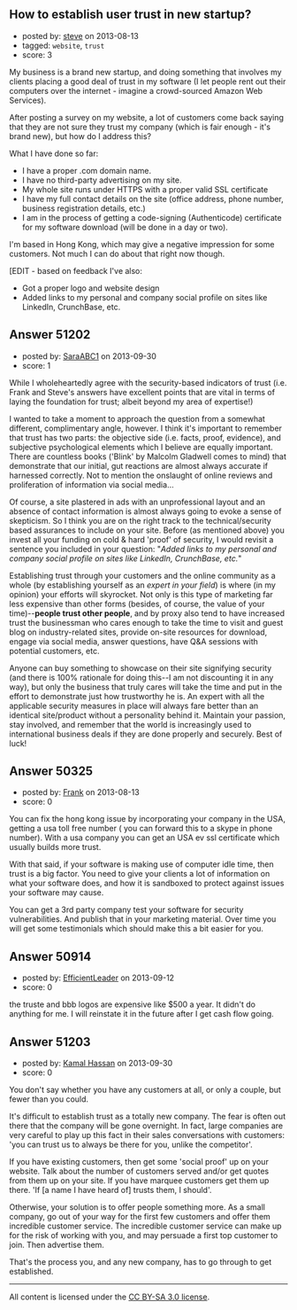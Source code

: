 ## How to establish user trust in new startup?

- posted by: [steve](https://stackexchange.com/users/-1/27226-steve) on 2013-08-13
- tagged: `website`, `trust`
- score: 3

My business is a brand new startup, and doing something that involves my clients placing a good deal of trust in my software (I let people rent out their computers over the internet - imagine a crowd-sourced Amazon Web Services).

After posting a survey on my website, a lot of customers come back saying that they are not sure they trust my company (which is fair enough - it's brand new), but how do I address this?

What I have done so far:

* I have a proper .com domain name.
* I have no third-party advertising on my site.
* My whole site runs under HTTPS with a proper valid SSL certificate
* I have my full contact details on the site (office address, phone number, business registration details, etc.)
* I am in the process of getting a code-signing (Authenticode) certificate for my software download (will be done in a day or two).

I'm based in Hong Kong, which may give a negative impression for some customers. Not much I can do about that right now though.

[EDIT - based on feedback I've also:

* Got a proper logo and website design
* Added links to my personal and company social profile on sites like LinkedIn, CrunchBase, etc.



## Answer 51202

- posted by: [SaraABC1](https://stackexchange.com/users/-1/28098-saraabc1) on 2013-09-30
- score: 1

<p>While I wholeheartedly agree with the security-based indicators of trust (i.e. Frank and Steve's answers have excellent points that are vital in terms of laying the foundation for trust; albeit beyond my area of expertise!)</p>

<p>I wanted to take a moment to approach the question from a somewhat different, complimentary angle, however. I think it's important to remember that trust has two parts: the objective side (i.e. facts, proof, evidence), and subjective psychological elements which I believe are equally important. There are countless books ('Blink' by Malcolm Gladwell comes to mind) that demonstrate that our initial, gut reactions are almost always accurate if harnessed correctly. Not to mention the onslaught of online reviews and proliferation of information via social media... </p>

<p>Of course, a site plastered in ads with an unprofessional layout and an absence of contact information is almost always going to evoke a sense of skepticism. So I think you are on the right track to the technical/security based assurances to include on your site. Before (as mentioned above) you invest all your funding on cold &amp; hard 'proof' of security, I would revisit a sentence you included in your question: "<em>Added links to my personal and company social profile on sites like LinkedIn, CrunchBase, etc.</em>"</p>

<p>Establishing trust through your customers and the online community as a whole (by establishing yourself as an <em>expert in your field</em>) is where (in my opinion) your efforts will skyrocket. Not only is this type of marketing far less expensive than other forms (besides, of course, the value of your time)--<strong>people trust other people</strong>, and by proxy also tend to have increased trust the businessman who cares enough to take the time to visit and guest blog on industry-related sites, provide on-site resources for download, engage via social media, answer questions, have Q&amp;A sessions with potential customers, etc. </p>

<p>Anyone can buy something to showcase on their site signifying security (and there is 100% rationale for doing this--I am not discounting it in any way), but only the business that truly cares will take the time and put in the effort to demonstrate just how trustworthy he is. An expert with all the applicable security measures in place will always fare better than an identical site/product without a personality behind it. Maintain your passion, stay involved, and remember that the world is increasingly used to international business deals if they are done properly and securely. Best of luck!</p>



## Answer 50325

- posted by: [Frank](https://stackexchange.com/users/-1/4858-frank) on 2013-08-13
- score: 0

You can fix the hong kong issue by incorporating your company in the USA, getting a usa toll free number ( you can forward this to a skype in phone number).   With a usa company you can get an USA ev ssl certificate which usually builds more trust. 

With that said, if your software is making use of computer idle time, then trust is a big factor.  You need to give your clients a lot of information on what your software does, and how it is sandboxed to protect against issues your software may cause. 

You can get a 3rd party company test your software for security vulnerabilities.  And publish that in your marketing material.  Over time you will get some testimonials which should make this a bit easier for you. 


## Answer 50914

- posted by: [EfficientLeader](https://stackexchange.com/users/-1/27825-efficientleader) on 2013-09-12
- score: 0

the truste and bbb logos are expensive like $500 a year.  It didn't do anything for me.  I will reinstate it in the future after I get cash flow going.


## Answer 51203

- posted by: [Kamal Hassan](https://stackexchange.com/users/-1/27332-kamal-hassan) on 2013-09-30
- score: 0

<p>You don't say whether you have any customers at all, or only a couple, but fewer than you could.</p>

<p>It's difficult to establish trust as a totally new company. The fear is often out there that the company will be gone overnight. In fact, large companies are very careful to play up this fact in their sales conversations with customers: 'you can trust us to always be there for you, unlike  the competitor'.</p>

<p>If you have existing customers, then get some 'social proof' up on your website. Talk about the number of customers served and/or get quotes from them up on your site. If you have marquee customers get them up there. 'If [a name I have heard of] trusts them, I should'.</p>

<p>Otherwise, your solution is to offer people something more. As a small company, go out of your way for the first few customers and offer them incredible customer service. The incredible customer service can make up for the risk of working with you, and may persuade a first top customer to join. Then advertise them.</p>

<p>That's the process you, and any new company, has to go through to get established.</p>




---

All content is licensed under the [CC BY-SA 3.0 license](https://creativecommons.org/licenses/by-sa/3.0/).
